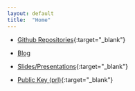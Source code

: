 ```yaml
---
layout: default
title:  "Home"
---
```


* [Github Repositories](https://github.com/samueljohnson/){:target="_blank"}

* [Blog](https://samueljohnson.github.io/blog)

* [Slides/Presentations](https://docs.google.com/folderview?id=0Byuyn2ZpRQybNlFEUnhDSFh2Mzg){:target="_blank"}

* [Public Key (prl)](https://samueljohnson.github.com/assets/PRL_Public.asc){:target="_blank"}
